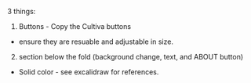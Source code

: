 3 things: 

1. Buttons - Copy the Cultiva buttons
- ensure they are resuable and adjustable in size. 

2. section below the fold (background change, text, and ABOUT button)
- Solid color - see excalidraw for references. 



